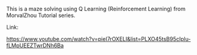 This is a maze solving using Q Learning (Reinforcement Learning) from MorvalZhou Tutorial series.

Link:

https://www.youtube.com/watch?v=pieI7rOXELI&list=PLXO45tsB95cIplu-fLMpUEEZTwrDNh6Ba
